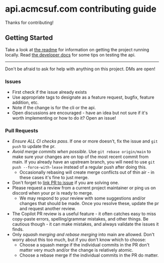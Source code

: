 # api.acmcsuf.com contributing guide

Thanks for contributing!

## Getting Started

Take a look at [the readme](/README.md) for information on getting the project running
locally. Read [the developer docs](/developer-docs/api-testing.md) for some tips
on testing the api.

---

Don't be afraid to ask for help with anything on this project. DMs are open!

### Issues

- First check if the issue already exists
- Use appropriate tags to designate as a feature request, bugfix, feature
  addition, etc.
- Note if the change is for the cli or the api.
- Open discussions are encouraged - have an idea but not sure if it's worth
  implementing or how to do it? Open an issue!

### Pull Requests

- *Ensure ALL CI checks pass*. If one or more doesn't, fix the issue and `git push` to
  update the pr.
- *Avoid merge commits when possible*. Use `git rebase origin/main` to make sure
  your changes are on top of the most recent commit from main. If you
  already have an upstream branch, you will need to use  `git push
  --force-with-lease` instead of a regular push after doing this.
    - Occasionally rebasing will create merge conflicts out of thin air - in
      these cases it's fine to just merge.
- Don't forget to [link PR to issue](https://docs.github.com/en/issues/tracking-your-work-with-issues/using-issues/linking-a-pull-request-to-an-issue) if you are solving one.
- Please request a review from a current project maintainer or ping us on
  discord when your pr is ready to merge.
  - We may respond to your review with some suggestions and/or changes that
    should be made. Once you resolve these, update the pr and request another
    review.
- The Copilot PR review is a useful feature - it often catches easy to miss
  copy-paste errors, spelling/grammar mistakes, and other things. Be cautious
  though - it can make mistakes, and always validate the issues it finds.
- Only *squash merging and rebase merging* into main are allowed. Don't worry
  about this too much, but if you don't know which to choose:
  - Choose a squash merge if the individual commits in the PR don't matter very
    much and/or the change is relatively atomic.
  - Choose a rebase merge if the individual commits in the PR do matter.
